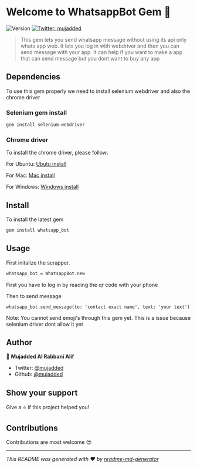 # Welcome to WhatsappBot Gem 👋
![Version](https://img.shields.io/badge/version-1.3.2-blue.svg?cacheSeconds=2592000)
[![Twitter: mujadded](https://img.shields.io/twitter/follow/mujadded.svg?style=social)](https://twitter.com/mujadded)

> This gem lets you send whatsapp message without using its api only whats app web. It lets you log in with webdriver and then you can send message with your app. It can help if you want to make a app that can send message but you dont want to buy any app


## Dependencies

To use this gem properly we need to install selenium webdriver and also the chrome driver

### Selenium gem install

```sh
gem install selenium-webdriver
```

### Chrome driver

To install the chrome driver, please follow:

For Ubuntu:
[Ubutu install](https://tecadmin.net/setup-selenium-chromedriver-on-ubuntu/)

For Mac:
[Mac install](https://www.kenst.com/2015/03/installing-chromedriver-on-mac-osx/)

For Windows:
[Windows install](https://www.kenst.com/2019/02/installing-chromedriver-on-windows/)

## Install

To install the latest gem 

```sh
gem install whatsapp_bot
```

## Usage

First initalize the scrapper.

```sh
whatsapp_bot = WhatsappBot.new
```
First you have to log in by reading the qr code with your phone

Then to send message

```
whatsapp_bot.send_message(to: 'contact exact name', text: 'your text')
```

Note: You cannot send emoji's through this gem yet. This is a issue because selenium driver dont allow it yet
## Author

👤 **Mujadded Al Rabbani Alif**

* Twitter: [@mujadded](https://twitter.com/mujadded)
* Github: [@mujadded](https://github.com/mujadded)

## Show your support

Give a ⭐️ if this project helped you!

## Contributions

Contributions are most welcome 😍

***
_This README was generated with ❤️ by [readme-md-generator](https://github.com/kefranabg/readme-md-generator)_
